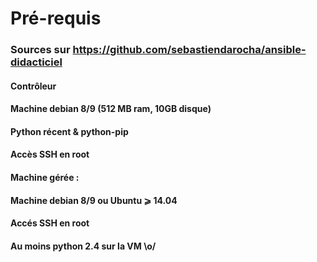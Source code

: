 # Pré-requis

### Sources sur https://github.com/sebastiendarocha/ansible-didacticiel

#### Contrôleur
 #### Machine debian 8/9 (512 MB ram, 10GB disque)
 #### Python récent & python-pip
 #### Accès SSH en root

#### Machine gérée :
 #### Machine debian 8/9 ou Ubuntu ⩾ 14.04
 #### Accés SSH en root
 #### Au moins python 2.4 sur la VM \o/

